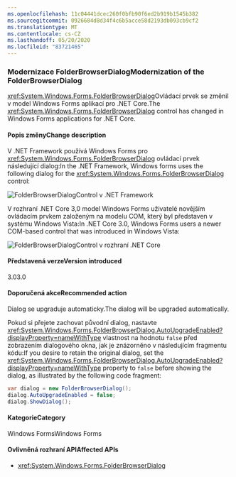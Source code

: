 ```yaml
---
ms.openlocfilehash: 11c04441dcec260f0bfb90f6ed2b919b1545b382
ms.sourcegitcommit: 0926684d8d34f4c6b5acce58d2193db093cb9cf2
ms.translationtype: MT
ms.contentlocale: cs-CZ
ms.lasthandoff: 05/20/2020
ms.locfileid: "83721465"
---
```

### <a name="modernization-of-the-folderbrowserdialog"></a><span data-ttu-id="be312-101">Modernizace FolderBrowserDialog</span><span class="sxs-lookup"><span data-stu-id="be312-101">Modernization of the FolderBrowserDialog</span></span>

<span data-ttu-id="be312-102"><xref:System.Windows.Forms.FolderBrowserDialog>Ovládací prvek se změnil v model Windows Forms aplikací pro .NET Core.</span><span class="sxs-lookup"><span data-stu-id="be312-102">The <xref:System.Windows.Forms.FolderBrowserDialog> control has changed in Windows Forms applications for .NET Core.</span></span>

#### <a name="change-description"></a><span data-ttu-id="be312-103">Popis změny</span><span class="sxs-lookup"><span data-stu-id="be312-103">Change description</span></span>

<span data-ttu-id="be312-104">V .NET Framework používá Windows Forms pro <xref:System.Windows.Forms.FolderBrowserDialog> ovládací prvek následující dialog:</span><span class="sxs-lookup"><span data-stu-id="be312-104">In the .NET Framework, Windows forms uses the following dialog for the <xref:System.Windows.Forms.FolderBrowserDialog> control:</span></span>

![FolderBrowserDialogControl v .NET Framework](~/docs/images/core-changes/windowsforms/modernized-folderbrowserdialog/folderdlg-framework.png)

<span data-ttu-id="be312-106">V rozhraní .NET Core 3,0 model Windows Forms uživatelé novějším ovládacím prvkem založeným na modelu COM, který byl představen v systému Windows Vista:</span><span class="sxs-lookup"><span data-stu-id="be312-106">In .NET Core 3.0, Windows Forms users a newer COM-based control that was introduced in Windows Vista:</span></span>

![FolderBrowserDialogControl v rozhraní .NET Core](~/docs/images/core-changes/windowsforms/modernized-folderbrowserdialog/folderdlg-core.png)

#### <a name="version-introduced"></a><span data-ttu-id="be312-108">Představená verze</span><span class="sxs-lookup"><span data-stu-id="be312-108">Version introduced</span></span>

<span data-ttu-id="be312-109">3.0</span><span class="sxs-lookup"><span data-stu-id="be312-109">3.0</span></span>

#### <a name="recommended-action"></a><span data-ttu-id="be312-110">Doporučená akce</span><span class="sxs-lookup"><span data-stu-id="be312-110">Recommended action</span></span>

<span data-ttu-id="be312-111">Dialog se upgraduje automaticky.</span><span class="sxs-lookup"><span data-stu-id="be312-111">The dialog will be upgraded automatically.</span></span>

<span data-ttu-id="be312-112">Pokud si přejete zachovat původní dialog, nastavte <xref:System.Windows.Forms.FolderBrowserDialog.AutoUpgradeEnabled?displayProperty=nameWithType> vlastnost na hodnotu `false` před zobrazením dialogového okna, jak je znázorněno v následujícím fragmentu kódu:</span><span class="sxs-lookup"><span data-stu-id="be312-112">If you desire to retain the original dialog, set the <xref:System.Windows.Forms.FolderBrowserDialog.AutoUpgradeEnabled?displayProperty=nameWithType> property to `false` before showing the dialog, as illustrated by the following code fragment:</span></span>

```csharp
var dialog = new FolderBrowserDialog();
dialog.AutoUpgradeEnabled = false;
dialog.ShowDialog();
```

#### <a name="category"></a><span data-ttu-id="be312-113">Kategorie</span><span class="sxs-lookup"><span data-stu-id="be312-113">Category</span></span>

<span data-ttu-id="be312-114">Windows Forms</span><span class="sxs-lookup"><span data-stu-id="be312-114">Windows Forms</span></span>

#### <a name="affected-apis"></a><span data-ttu-id="be312-115">Ovlivněná rozhraní API</span><span class="sxs-lookup"><span data-stu-id="be312-115">Affected APIs</span></span>

- <xref:System.Windows.Forms.FolderBrowserDialog>

<!--

#### Affected APIs

- `T:System.Windows.Forms.FolderBrowserDialog`

-->
